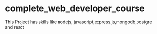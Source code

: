 # complete_web_developer_course
This Project has skills like nodejs, javascript,express.js,mongodb,postgre and react
